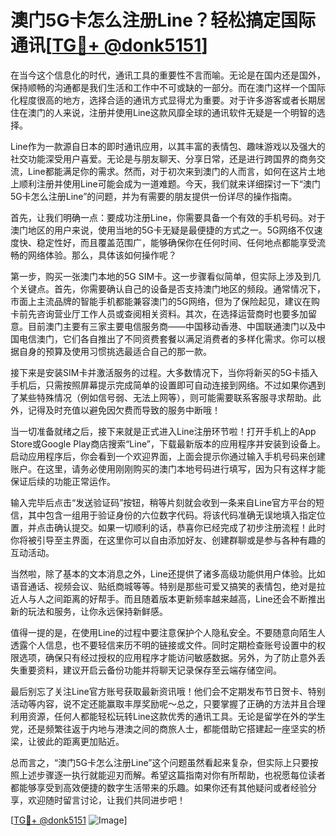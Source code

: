 # 澳门5G卡怎么注册Line？轻松搞定国际通讯[[TG💪+ @donk5151](https://t.me/s/donk5151)]

在当今这个信息化的时代，通讯工具的重要性不言而喻。无论是在国内还是国外，保持顺畅的沟通都是我们生活和工作中不可或缺的一部分。而在澳门这样一个国际化程度很高的地方，选择合适的通讯方式显得尤为重要。对于许多游客或者长期居住在澳门的人来说，注册并使用Line这款风靡全球的通讯软件无疑是一个明智的选择。

Line作为一款源自日本的即时通讯应用，以其丰富的表情包、趣味游戏以及强大的社交功能深受用户喜爱。无论是与朋友聊天、分享日常，还是进行跨国界的商务交流，Line都能满足你的需求。然而，对于初次来到澳门的人而言，如何在这片土地上顺利注册并使用Line可能会成为一道难题。今天，我们就来详细探讨一下“澳门5G卡怎么注册Line”的问题，并为有需要的朋友提供一份详尽的操作指南。

首先，让我们明确一点：要成功注册Line，你需要具备一个有效的手机号码。对于澳门地区的用户来说，使用当地的5G卡无疑是最便捷的方式之一。5G网络不仅速度快、稳定性好，而且覆盖范围广，能够确保你在任何时间、任何地点都能享受流畅的网络体验。那么，具体该如何操作呢？

第一步，购买一张澳门本地的5G SIM卡。这一步骤看似简单，但实际上涉及到几个关键点。首先，你需要确认自己的设备是否支持澳门地区的频段。通常情况下，市面上主流品牌的智能手机都能兼容澳门的5G网络，但为了保险起见，建议在购卡前先咨询营业厅工作人员或查阅相关资料。其次，在选择运营商时也要多加留意。目前澳门主要有三家主要电信服务商——中国移动香港、中国联通澳门以及中国电信澳门，它们各自推出了不同资费套餐以满足消费者的多样化需求。你可以根据自身的预算及使用习惯挑选最适合自己的那一款。

接下来是安装SIM卡并激活服务的过程。大多数情况下，当你将新买的5G卡插入手机后，只需按照屏幕提示完成简单的设置即可自动连接到网络。不过如果你遇到了某些特殊情况（例如信号弱、无法上网等），则可能需要联系客服寻求帮助。此外，记得及时充值以避免因欠费而导致的服务中断哦！

当一切准备就绪之后，接下来就是正式进入Line注册环节啦！打开手机上的App Store或Google Play商店搜索“Line”，下载最新版本的应用程序并安装到设备上。启动应用程序后，你会看到一个欢迎界面，上面会提示你通过输入手机号码来创建账户。在这里，请务必使用刚刚购买的澳门本地号码进行填写，因为只有这样才能保证后续的功能正常运作。

输入完毕后点击“发送验证码”按钮，稍等片刻就会收到一条来自Line官方平台的短信，其中包含一组用于验证身份的六位数字代码。将该代码准确无误地填入指定位置，并点击确认提交。如果一切顺利的话，恭喜你已经完成了初步注册流程！此时你将被引导至主界面，在这里你可以自由添加好友、创建群聊或是参与各种有趣的互动活动。

当然啦，除了基本的文本消息之外，Line还提供了诸多高级功能供用户体验。比如语音通话、视频会议、贴纸商城等等。特别是那些可爱又搞笑的表情包，绝对是拉近人与人之间距离的好帮手。而且随着版本更新频率越来越高，Line还会不断推出新的玩法和服务，让你永远保持新鲜感。

值得一提的是，在使用Line的过程中要注意保护个人隐私安全。不要随意向陌生人透露个人信息，也不要轻信来历不明的链接或文件。同时定期检查账号设置中的权限选项，确保只有经过授权的应用程序才能访问敏感数据。另外，为了防止意外丢失重要资料，建议开启云备份功能并将聊天记录保存至云端存储空间。

最后别忘了关注Line官方账号获取最新资讯哦！他们会不定期发布节日贺卡、特别活动等内容，说不定还能赢取丰厚奖励呢～总之，只要掌握了正确的方法并且合理利用资源，任何人都能轻松玩转Line这款优秀的通讯工具。无论是留学在外的学生党，还是频繁往返于内地与港澳之间的商旅人士，都能借助它搭建起一座坚实的桥梁，让彼此的距离更加贴近。

总而言之，“澳门5G卡怎么注册Line”这个问题虽然看起来复杂，但实际上只要按照上述步骤逐一执行就能迎刃而解。希望这篇指南对你有所帮助，也祝愿每位读者都能够享受到高效便捷的数字生活带来的乐趣。如果你还有其他疑问或者经验分享，欢迎随时留言讨论，让我们共同进步吧！

[[TG💪+ @donk5151](https://t.me/s/donk5151) ![Image](https://i.postimg.cc/rwNCRYN7/Snipaste-2025-04-30-17-27-05.png)]